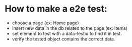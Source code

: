 # How to make a e2e test:
  - choose a page (ex: Home page)
  - insert new data in the db related to the page (ex: Items)
  - set element to test with a data-testid to find it in test.
  - verify the tested object contains the correct data.